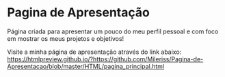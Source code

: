 # Pagina de Apresentação
Página criada para apresentar um pouco do meu perfil pessoal e com foco em mostrar os meus projetos e objetivos!

Visite a minha página de apresentação através do link abaixo:  
https://htmlpreview.github.io/?https://github.com/Mileriss/Pagina-de-Apresentacao/blob/master/HTML/pagina_principal.html  

